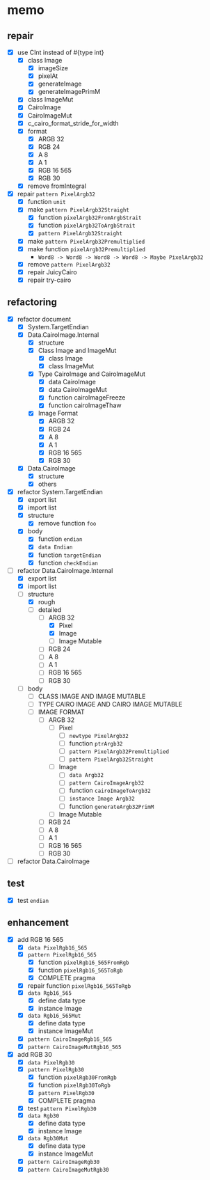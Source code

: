memo
====

repair
------

* [x] use CInt instead of #{type int}
	+ [x] class Image
		- [x] imageSize
		- [x] pixelAt
		- [x] generateImage
		- [x] generateImagePrimM
	+ [x] class ImageMut
	+ [x] CairoImage
	+ [x] CairoImageMut
	+ [x] c\_cairo\_format\_stride\_for\_width
	+ [x] format
		- [x] ARGB 32
		- [x] RGB 24
		- [x] A 8
		- [x] A 1
		- [x] RGB 16 565
		- [x] RGB 30
	+ [x] remove fromIntegral
* [x] repair `pattern PixelArgb32`
	+ [x] function `unit`
	+ [x] make `pattern PixelArgb32Straight`
		- [x] function `pixelArgb32FromArgbStrait`
		- [x] function `pixelArgb32ToArgbStrait`
		- [x] `pattern PixelArgb32Straight`
	+ [x] make `pattern PixelArgb32Premultiplied`
	+ [x] make function `pixelArgb32Premultiplied`
		- `Word8 -> Word8 -> Word8 -> Word8 -> Maybe PixelArgb32`
	+ [x] remove `pattern PixelArgb32`
	+ [x] repair JuicyCairo
	+ [x] repair try-cairo

refactoring
-----------

* [x] refactor document
	+ [x] System.TargetEndian
	+ [x] Data.CairoImage.Internal
		- [x] structure
		- [x] Class Image and ImageMut
			* [x] class Image
			* [x] class ImageMut
		- [x] Type CairoImage and CairoImageMut
			* [x] data CairoImage
			* [x] data CairoImageMut
			* [x] function cairoImageFreeze
			* [x] function cairoImageThaw
		- [x] Image Format
			* [x] ARGB 32
			* [x] RGB 24
			* [x] A 8
			* [x] A 1
			* [x] RGB 16 565
			* [x] RGB 30
	+ [x] Data.CairoImage
		- [x] structure
		- [x] others
* [x] refactor System.TargetEndian
	+ [x] export list
	+ [x] import list
	+ [x] structure
		- [x] remove function `foo`
	+ [x] body
		- [x] function `endian`
		- [x] `data Endian`
		- [x] function `targetEndian`
		- [x] function `checkEndian`
* [ ] refactor Data.CairoImage.Internal
	+ [x] export list
	+ [x] import list
	+ [ ] structure
		- [x] rough
		- [ ] detailed
			* [ ] ARGB 32
				+ [x] Pixel
				+ [x] Image
				+ [ ] Image Mutable
			* [ ] RGB 24
			* [ ] A 8
			* [ ] A 1
			* [ ] RGB 16 565
			* [ ] RGB 30
	+ [ ] body
		- [ ] CLASS IMAGE AND IMAGE MUTABLE
		- [ ] TYPE CAIRO IMAGE AND CAIRO IMAGE MUTABLE
		- [ ] IMAGE FORMAT
			* [ ] ARGB 32
				+ [ ] Pixel
					- [ ] `newtype PixelArgb32`
					- [ ] function `ptrArgb32`
					- [ ] `pattern PixelArgb32Premultiplied`
					- [ ] `pattern PixelArgb32Straight`
				+ [ ] Image
					- [ ] `data Argb32`
					- [ ] `pattern CairoImageArgb32`
					- [ ] function `cairoImageToArgb32`
					- [ ] `instance Image Argb32`
					- [ ] function `generateArgb32PrimM`
				+ [ ] Image Mutable
			* [ ] RGB 24
			* [ ] A 8
			* [ ] A 1
			* [ ] RGB 16 565
			* [ ] RGB 30
* [ ] refactor Data.CairoImage

test
----

* [x] test `endian`

enhancement
-----------

* [x] add RGB 16 565
	+ [x] `data PixelRgb16_565`
	+ [x] `pattern PixelRgb16_565`
		- [x] function `pixelRgb16_565FromRgb`
		- [x] function `pixelRgb16_565ToRgb`
		- [x] COMPLETE pragma
	+ [x] repair function `pixelRgb16_565ToRgb`
	+ [x] `data Rgb16_565`
		- [x] define data type
		- [x] instance Image
	+ [x] `data Rgb16_565Mut`
		- [x] define data type
		- [x] instance ImageMut
	+ [x] `pattern CairoImageRgb16_565`
	+ [x] `pattern CairoImageMutRgb16_565`
* [x] add RGB 30
	+ [x] `data PixelRgb30`
	+ [x] `pattern PixelRgb30`
		- [x] function `pixelRgb30FromRgb`
		- [x] function `pixelRgb30ToRgb`
		- [x] `pattern PixelRgb30`
		- [x] COMPLETE pragma
	+ [x] test `pattern PixelRgb30`
	+ [x] `data Rgb30`
		- [x] define data type
		- [x] instance Image
	+ [x] `data Rgb30Mut`
		- [x] define data type
		- [x] instance ImageMut
	+ [x] `pattern CairoImageRgb30`
	+ [x] `pattern CairoImageMutRgb30`
